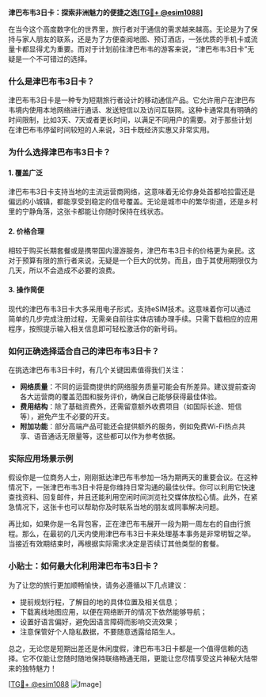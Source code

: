 **津巴布韦3日卡：探索非洲魅力的便捷之选[[TG💪+ @esim1088](https://t.me/s/esim1088)]**

在当今这个高度数字化的世界里，旅行者对于通信的需求越来越高。无论是为了保持与家人朋友的联系，还是为了方便查阅地图、预订酒店，一张优质的手机卡或流量卡都显得尤为重要。而对于计划前往津巴布韦的游客来说，“津巴布韦3日卡”无疑是一个不可错过的选择。

### 什么是津巴布韦3日卡？

津巴布韦3日卡是一种专为短期旅行者设计的移动通信产品。它允许用户在津巴布韦境内使用本地网络进行通话、发送短信以及访问互联网。这种卡通常具有明确的时间限制，比如3天、7天或者更长时间，以满足不同用户的需要。对于那些计划在津巴布韦停留时间较短的人来说，3日卡既经济实惠又非常实用。

### 为什么选择津巴布韦3日卡？

#### 1. **覆盖广泛**
津巴布韦3日卡支持当地的主流运营商网络，这意味着无论你身处首都哈拉雷还是偏远的小城镇，都能享受到稳定的信号覆盖。无论是城市中的繁华街道，还是乡村里的宁静角落，这张卡都能让你随时保持在线状态。

#### 2. **价格合理**
相较于购买长期套餐或是携带国内漫游服务，津巴布韦3日卡的价格更为亲民。这对于预算有限的旅行者来说，无疑是一个巨大的优势。而且，由于其使用期限仅为几天，所以不会造成不必要的浪费。

#### 3. **操作简便**
现代的津巴布韦3日卡大多采用电子形式，支持eSIM技术。这意味着你可以通过简单的几步完成注册过程，无需亲自前往实体店铺办理手续。只需下载相应的应用程序，按照提示输入相关信息即可轻松激活你的新号码。

### 如何正确选择适合自己的津巴布韦3日卡？

在挑选津巴布韦3日卡时，有几个关键因素值得我们关注：

- **网络质量**：不同的运营商提供的网络服务质量可能会有所差异。建议提前查询各大运营商的覆盖范围和服务评价，确保自己能够获得最佳体验。
- **费用结构**：除了基础资费外，还需留意额外收费项目（如国际长途、短信等），避免产生不必要的开支。
- **附加功能**：部分高端产品可能还会提供额外的服务，例如免费Wi-Fi热点共享、语音通话无限量等，这些都可以作为参考依据。

### 实际应用场景示例

假设你是一位商务人士，刚刚抵达津巴布韦参加一场为期两天的重要会议。在这种情况下，一张津巴布韦3日卡将是你维持日常沟通的最佳伙伴。你可以利用它快速查找资料、回复邮件，并且还能利用空闲时间浏览社交媒体放松心情。此外，在紧急情况下，这张卡也可以帮助你及时联系当地的朋友或同事解决问题。

再比如，如果你是一名背包客，正在津巴布韦展开一段为期一周左右的自由行旅程。那么，在最初的几天内使用津巴布韦3日卡来处理基本事务是非常明智之举。当接近有效期结束时，再根据实际需求决定是否续订其他类型的套餐。

### 小贴士：如何最大化利用津巴布韦3日卡？

为了让您的旅行更加顺畅愉快，请务必遵循以下几点建议：
- 提前规划行程，了解目的地的具体位置及相关信息；
- 下载离线地图应用，以便在网络断开的情况下依然能够导航；
- 设置好语言偏好，避免因语言障碍而影响交流效果；
- 注意保管好个人隐私数据，不要随意透露给陌生人。

总之，无论您是短期出差还是休闲度假，津巴布韦3日卡都是一个值得信赖的选择。它不仅能让您随时随地保持联络畅通无阻，更能让您尽情享受这片神秘大陆带来的独特魅力！

[[TG💪+ @esim1088](https://t.me/s/esim1088) ![Image](https://i.postimg.cc/4NQfJmqS/Snipaste-2025-05-13-00-14-12.png)]